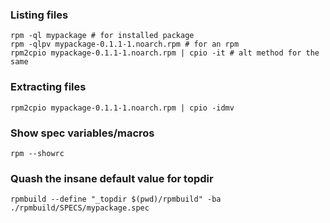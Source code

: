 ### Listing files

    rpm -ql mypackage # for installed package
    rpm -qlpv mypackage-0.1.1-1.noarch.rpm # for an rpm
    rpm2cpio mypackage-0.1.1-1.noarch.rpm | cpio -it # alt method for the same

### Extracting files

    rpm2cpio mypackage-0.1.1-1.noarch.rpm | cpio -idmv

### Show spec variables/macros

    rpm --showrc

### Quash the insane default value for topdir

    rpmbuild --define "_topdir $(pwd)/rpmbuild" -ba ./rpmbuild/SPECS/mypackage.spec
